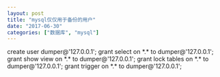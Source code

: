```yaml
---
layout: post
title: "mysql仅仅用于备份的用户"
date: "2017-06-30"
categories: ["数据库", "mysql"]
---
```


create user dumper@'127.0.0.1'; grant select on \*.\* to dumper@'127.0.0.1'; grant show view on \*.\* to dumper@'127.0.0.1'; grant lock tables on \*.\* to dumper@'127.0.0.1'; grant trigger on \*.\* to dumper@'127.0.0.1';
